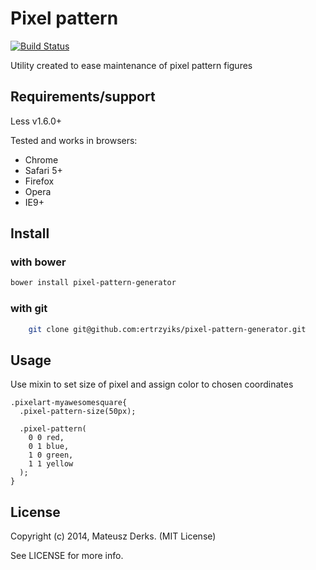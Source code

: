 # Pixel pattern 

[![Build Status](https://travis-ci.org/ertrzyiks/pixel-pattern-generator.svg?branch=master)](https://travis-ci.org/ertrzyiks/pixel-pattern-generator)

Utility created to ease maintenance of pixel pattern figures

## Requirements/support

Less v1.6.0+

Tested and works in browsers:
- Chrome
- Safari 5+
- Firefox
- Opera
- IE9+

## Install

### with bower
    
```bash
bower install pixel-pattern-generator
```
    
### with git

```bash
    git clone git@github.com:ertrzyiks/pixel-pattern-generator.git
```
## Usage

Use mixin to set size of pixel and assign color to chosen coordinates

```less
.pixelart-myawesomesquare{
  .pixel-pattern-size(50px);

  .pixel-pattern(
    0 0 red, 
    0 1 blue, 
    1 0 green, 
    1 1 yellow
  );
}
```

## License

Copyright (c) 2014, Mateusz Derks. (MIT License)

See LICENSE for more info.
